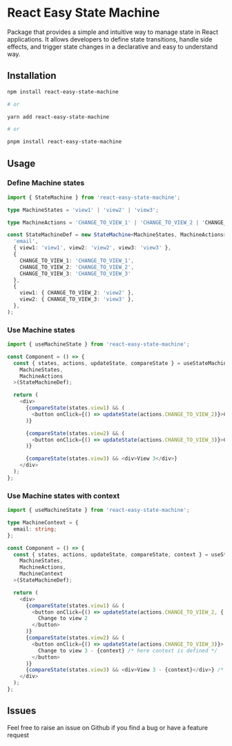 # React Easy State Machine

Package that provides a simple and intuitive way to manage state in React applications. It allows developers to define state transitions, handle side effects, and trigger state changes in a declarative and easy to understand way.

## Installation

```bash
npm install react-easy-state-machine

# or

yarn add react-easy-state-machine

# or

pnpm install react-easy-state-machine
```

## Usage

### Define Machine states

```typescript
import { StateMachine } from 'react-easy-state-machine';

type MachineStates = 'view1' | 'view2' | 'view3';

type MachineActions = 'CHANGE_TO_VIEW_1' | 'CHANGE_TO_VIEW_2 | 'CHANGE_TO_VIEW_3';

const StateMachineDef = new StateMachine<MachineStates, MachineActions>(
  'email',
  { view1: 'view1', view2: 'view2', view3: 'view3' },
  {
    CHANGE_TO_VIEW_1: 'CHANGE_TO_VIEW_1',
    CHANGE_TO_VIEW_2: 'CHANGE_TO_VIEW_2',
    CHANGE_TO_VIEW_3: 'CHANGE_TO_VIEW_3'
  },
  {
    view1: { CHANGE_TO_VIEW_2: 'view2' },
    view2: { CHANGE_TO_VIEW_3: 'view3' },
  },
);
```

### Use Machine states

```typescript
import { useMachineState } from 'react-easy-state-machine';

const Component = () => {
  const { states, actions, updateState, compareState } = useStateMachine<
    MachineStates,
    MachineActions
  >(StateMachineDef);

  return (
    <div>
      {compareState(states.view1) && (
        <button onClick={() => updateState(actions.CHANGE_TO_VIEW_2)}>Change to view 2</button>
      )}

      {compareState(states.view2) && (
        <button onClick={() => updateState(actions.CHANGE_TO_VIEW_3)}>Change to view 3</button>
      )}

      {compareState(states.view3) && <div>View 3</div>}
    </div>
  );
};
```

### Use Machine states with context

```typescript
import { useMachineState } from 'react-easy-state-machine';

type MachineContext = {
  email: string;
};

const Component = () => {
  const { states, actions, updateState, compareState, context } = useStateMachine<
    MachineStates,
    MachineActions,
    MachineContext
  >(StateMachineDef);

  return (
    <div>
      {compareState(states.view1) && (
        <button onClick={() => updateState(actions.CHANGE_TO_VIEW_2, { email: 'test@domain.com' })}>
          Change to view 2
        </button>
      )}
      {compareState(states.view2) && (
        <button onClick={() => updateState(actions.CHANGE_TO_VIEW_3)}>
          Change to view 3 - {context} /* here context is defined */
        </button>
      )}
      {compareState(states.view3) && <div>View 3 - {context}</div>} /* here context is undefined */
    </div>
  );
};
```

## Issues

Feel free to raise an issue on Github if you find a bug or have a feature request
